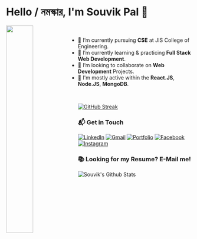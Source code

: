 # Hello / নমস্কার, I'm Souvik Pal 👋

<img align="left" src="https://user-images.githubusercontent.com/64771649/153574835-24e7d969-373f-42c0-b031-fbe5e79c6e3d.gif" width="38%">

<br />

- 🔭 I’m currently pursuing **CSE** at JIS College of Engineering.
- 🌱 I’m currently learning & practicing **Full Stack Web Development**.
- 👯 I’m looking to collaborate on **Web Development** Projects.
- 💬 I'm mostly active within the **React.JS**, **Node.JS**, **MongoDB**.

<br />

<!-- ![Languages Stats](https://github-readme-stats-eight-theta.vercel.app/api/top-langs/?username=souvikpal2000&layout=compact&theme=radical) -->
[![GitHub Streak](https://github-readme-streak-stats.herokuapp.com?user=souvikpal2000&theme=radical&date_format=M%20j%5B%2C%20Y%5D)](https://git.io/streak-stats)

### 📬 Get in Touch

[![LinkedIn](https://img.shields.io/badge/-LINKEDIN-0077B5?style=for-the-badge&logo=linkedin&logoColor=white)](https://www.linkedin.com/in/souvik-pal-4b4138171/)
[![Gmail](https://img.shields.io/badge/-GMAIL-D14836?style=for-the-badge&logo=gmail&logoColor=white)](mailto:spal62588@gmail.com)
[![Portfolio](https://img.shields.io/badge/-Portfolio-000000?style=for-the-badge&logo=react&logoColor=white)](https://portfolio-souvikpal.herokuapp.com/)
[![Facebook](https://img.shields.io/badge/-FACEBOOK-0077B5?style=for-the-badge&logo=facebook&logoColor=white)](https://www.facebook.com/souvik.pal.92167/)
[![Instagram](https://img.shields.io/badge/-INSTAGRAM-0077B5?style=for-the-badge&logo=instagram&logoColor=red)](https://www.instagram.com/souvik_pal2000/)

### 📚 Looking for my Resume? E-Mail me!

![Souvik's Github Stats](https://github-readme-stats.vercel.app/api?username=souvikpal2000&show_icons=true&theme=radical)

<br clear="right"/>
